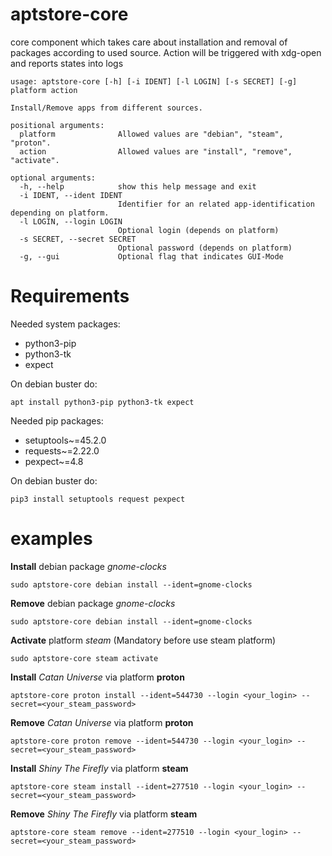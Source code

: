 # aptstore-core
core component which takes care about installation and removal of packages according to used source. Action will be triggered with xdg-open and reports states into logs

```
usage: aptstore-core [-h] [-i IDENT] [-l LOGIN] [-s SECRET] [-g] platform action

Install/Remove apps from different sources.

positional arguments:
  platform              Allowed values are "debian", "steam", "proton".
  action                Allowed values are "install", "remove", "activate".

optional arguments:
  -h, --help            show this help message and exit
  -i IDENT, --ident IDENT
                        Identifier for an related app-identification depending on platform.
  -l LOGIN, --login LOGIN
                        Optional login (depends on platform)
  -s SECRET, --secret SECRET
                        Optional password (depends on platform)
  -g, --gui             Optional flag that indicates GUI-Mode
```

# Requirements

Needed system packages:
- python3-pip 
- python3-tk
- expect

On debian buster do:
```
apt install python3-pip python3-tk expect
```

Needed pip packages:
- setuptools~=45.2.0
- requests~=2.22.0
- pexpect~=4.8

On debian buster do:
```
pip3 install setuptools request pexpect
```

# examples

**Install** debian package _gnome-clocks_
```
sudo aptstore-core debian install --ident=gnome-clocks
```

**Remove** debian package _gnome-clocks_
```
sudo aptstore-core debian install --ident=gnome-clocks
```

**Activate** platform _steam_ (Mandatory before use steam platform)
```
sudo aptstore-core steam activate
```

**Install** _Catan Universe_ via platform **proton**
```
aptstore-core proton install --ident=544730 --login <your_login> --secret=<your_steam_password>
```

**Remove** _Catan Universe_ via platform **proton**
```
aptstore-core proton remove --ident=544730 --login <your_login> --secret=<your_steam_password>
```

**Install** _Shiny The Firefly_ via platform **steam**
```
aptstore-core steam install --ident=277510 --login <your_login> --secret=<your_steam_password>
```

**Remove** _Shiny The Firefly_ via platform **steam**
```
aptstore-core steam remove --ident=277510 --login <your_login> --secret=<your_steam_password>
```

